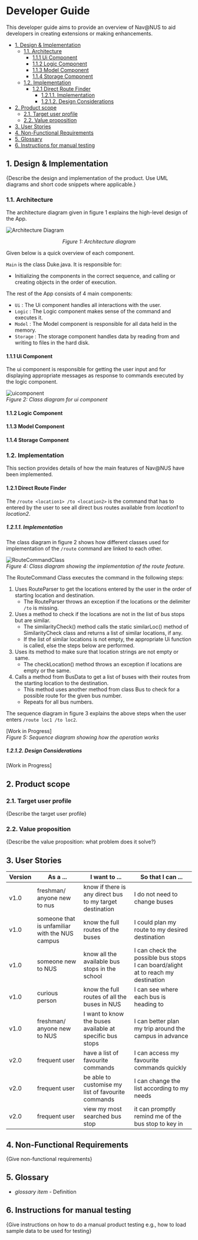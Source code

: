 # Developer Guide

This developer guide aims to provide an overview of Nav@NUS to aid developers in creating extensions or making 
enhancements.

- [1. Design & Implementation](#1-design--implementation)
  * [1.1. Architecture](#11-architecture)
    + [1.1.1 Ui Component](#111-ui-component)
    + [1.1.2 Logic Component](#112-logic-component)
    + [1.1.3 Model Component](#113-model-component)
    + [1.1.4 Storage Component](#114-storage-component) 
  * [1.2. Implementation](#12-implementation)
    + [1.2.1 Direct Route Finder](#121-direct-route-finder)
        * [1.2.1.1. Implementation](#1211-implementation)
        * [1.2.1.2. Design Considerations](#1212-design-considerations)
- [2. Product scope](#2-product-scope)
  * [2.1. Target user profile](#21-target-user-profile)
  * [2.2. Value proposition](#22-value-proposition)
- [3. User Stories](#3-user-stories)
- [4. Non-Functional Requirements](#4-non-functional-requirements)
- [5. Glossary](#5-glossary)
- [6. Instructions for manual testing](#6-instructions-for-manual-testing)

## 1. Design & Implementation

{Describe the design and implementation of the product. Use UML diagrams and short code snippets where applicable.}

### 1.1. Architecture

The architecture diagram given in figure 1 explains the high-level design of the App. 

![Architecture Diagram](Architecture.png)<br>
<i><center>Figure 1: Architecture diagram</center></i>

Given below is a quick overview of each component.

`Main` is the class Duke.java. It is responsible for:

- Initializing the components in the correct sequence, and calling or creating objects in the order of execution.

The rest of the App consists of 4 main components:

- `Ui` : The Ui component handles all interactions with the user.
- `Logic` : The Logic component makes sense of the command and executes it.
- `Model` : The Model component is responsible for all data held in the memory.
- `Storage` : The storage component handles data by reading from and writing to files in the hard disk. 

#### 1.1.1 Ui Component
The ui component is responsible for getting the user input and for displaying appropriate messages as response 
to commands executed by the logic component.

![uicomponent](UiComponent.png)<br>
_Figure 2: Class diagram for ui component_

#### 1.1.2 Logic Component

#### 1.1.3 Model Component

#### 1.1.4 Storage Component

### 1.2. Implementation

This section provides details of how the main features of Nav@NUS have been implemented.

#### 1.2.1 Direct Route Finder

The `/route <location1> /to <location2>` is the command that has to entered by the user to see all direct bus routes 
available from *location1* to *location2*.

##### 1.2.1.1. Implementation

The class diagram in figure 2 shows how different classes used for implementation of the `/route` command are linked to
each other. 

![RouteCommandClass](RouteCommandClass.png)<br>
_Figure 4: Class diagram showing the implementation of the route feature._

The RouteCommand Class executes the command in the following steps:
1. Uses RouteParser to get the locations entered by the user in the order of starting location and destination.
    - The RouteParser throws an exception if the locations or the delimiter `/to` is missing.
3. Uses a method to check if the locations are not in the list of bus stops but are similar.
    - The similarityCheck() method calls the static similarLoc() method of SimilarityCheck class and returns a list of 
    similar locations, if any.
    - If the list of similar locations is not empty, the appropriate Ui function is called, else the steps below are 
    performed.
2. Uses its method to make sure that location strings are not empty or same.
    - The checkLocation() method throws an exception if locations are empty or the same.
3. Calls a method from BusData to get a list of buses with their routes from the starting location to the destination.
   - This method uses another method from class Bus to check for a possible route for the given bus number.
   - Repeats for all bus numbers.

The sequence diagram in figure 3 explains the above steps when the user enters `/route loc1 /to loc2`.

[Work in Progress]<br>
_Figure 5: Sequence diagram showing how the operation works_

##### 1.2.1.2. Design Considerations

[Work in Progress]

## 2. Product scope

### 2.1. Target user profile

{Describe the target user profile}

### 2.2. Value proposition

{Describe the value proposition: what problem does it solve?}

## 3. User Stories

|Version| As a ... | I want to ... | So that I can ...|
|--------|----------|---------------|------------------|
|v1.0|freshman/ anyone new to nus|know if there is any direct bus to my target destination|I do not need to change buses|
|v1.0|someone that is unfamiliar with the NUS campus|know the full routes of the buses|I could plan my route to my desired destination|
|v1.0|someone new to NUS|know all the available bus stops in the school|I can check the possible bus stops I can board/alight at to reach my destination|
|v1.0|curious person|know the full routes of all the buses in NUS|I can see where each bus is heading to|
|v1.0|freshman/ anyone new to NUS|I want to know the buses available at specific bus stops|I can better plan my trip around the campus in advance|
|v2.0|frequent user|have a list of favourite commands|I can access my favourite commands quickly|
|v2.0|frequent user|be able to customise my list of favourite commands|I can change the list according to my needs|
|v2.0|frequent user|view my most searched bus stop|it can promptly remind me of the bus stop to key in|

## 4. Non-Functional Requirements

{Give non-functional requirements}

## 5. Glossary

* *glossary item* - Definition

## 6. Instructions for manual testing

{Give instructions on how to do a manual product testing e.g., how to load sample data to be used for testing}
